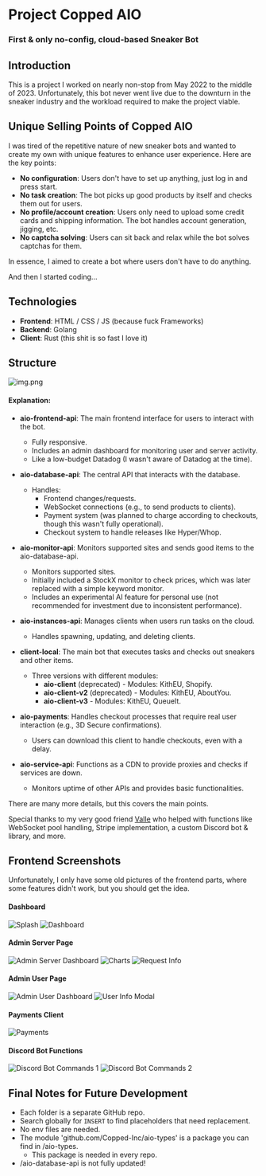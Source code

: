 # Project Copped AIO
### First & only no-config, cloud-based Sneaker Bot

## Introduction
This is a project I worked on nearly non-stop from May 2022 to the middle of 2023. Unfortunately, this bot never went live due to the downturn in the sneaker industry and the workload required to make the project viable.

## Unique Selling Points of Copped AIO
I was tired of the repetitive nature of new sneaker bots and wanted to create my own with unique features to enhance user experience. Here are the key points:
- **No configuration**: Users don't have to set up anything, just log in and press start.
- **No task creation**: The bot picks up good products by itself and checks them out for users.
- **No profile/account creation**: Users only need to upload some credit cards and shipping information. The bot handles account generation, jigging, etc.
- **No captcha solving**: Users can sit back and relax while the bot solves captchas for them.

In essence, I aimed to create a bot where users don't have to do anything.

And then I started coding...

## Technologies
- **Frontend**: HTML / CSS / JS (because fuck Frameworks)
- **Backend**: Golang
- **Client**: Rust (this shit is so fast I love it)

## Structure
![img.png](structure.png)
#### Explanation:
- **aio-frontend-api**: The main frontend interface for users to interact with the bot.
  - Fully responsive.
  - Includes an admin dashboard for monitoring user and server activity.
  - Like a low-budget Datadog (I wasn't aware of Datadog at the time).

- **aio-database-api**: The central API that interacts with the database.
  - Handles:
    - Frontend changes/requests.
    - WebSocket connections (e.g., to send products to clients).
    - Payment system (was planned to charge according to checkouts, though this wasn't fully operational).
    - Checkout system to handle releases like Hyper/Whop.

- **aio-monitor-api**: Monitors supported sites and sends good items to the aio-database-api.
  - Monitors supported sites.
  - Initially included a StockX monitor to check prices, which was later replaced with a simple keyword monitor.
  - Includes an experimental AI feature for personal use (not recommended for investment due to inconsistent performance).

- **aio-instances-api**: Manages clients when users run tasks on the cloud.
  - Handles spawning, updating, and deleting clients.

- **client-local**: The main bot that executes tasks and checks out sneakers and other items.
  - Three versions with different modules:
    - **aio-client** (deprecated) - Modules: KithEU, Shopify.
    - **aio-client-v2** (deprecated) - Modules: KithEU, AboutYou.
    - **aio-client-v3** - Modules: KithEU, QueueIt.

- **aio-payments**: Handles checkout processes that require real user interaction (e.g., 3D Secure confirmations).
  - Users can download this client to handle checkouts, even with a delay.

- **aio-service-api**: Functions as a CDN to provide proxies and checks if services are down.
  - Monitors uptime of other APIs and provides basic functionalities.

There are many more details, but this covers the main points.

Special thanks to my very good friend [Valle](https://github.com/valdotle) who helped with functions like WebSocket pool handling, Stripe implementation, a custom Discord bot & library, and more.

## Frontend Screenshots
Unfortunately, I only have some old pictures of the frontend parts, where some features didn't work, but you should get the idea.

#### Dashboard
![Splash](splash.png)
![Dashboard](dashboard.png)

#### Admin Server Page
![Admin Server Dashboard](admin-server-dashboard.png)
![Charts](charts.png)
![Request Info](request-info.png)

#### Admin User Page
![Admin User Dashboard](admin-user-dashboard.png)
![User Info Modal](user-info-modal.png)

#### Payments Client
![Payments](payments.png)

#### Discord Bot Functions
![Discord Bot Commands 1](discord-bot.png)
![Discord Bot Commands 2](discord-bot-2.png)

## Final Notes for Future Development
- Each folder is a separate GitHub repo.
- Search globally for `INSERT` to find placeholders that need replacement.
- No env files are needed.
- The module 'github.com/Copped-Inc/aio-types' is a package you can find in /aio-types.
  - This package is needed in every repo.
- /aio-database-api is not fully updated!
